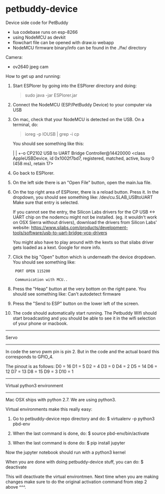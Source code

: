 # petbuddy-device

Device side code for PetBuddy
  - lua codebase runs on esp-8266
  - using NodeMCU as devkit
  - flowchart file can be opened with draw.io webapp
  - NodeMCU firmware binary/info can be found in the ./fw/ directory

Camera:
  - ov2640 jpeg cam

How to get up and running:
1. Start ESPlorer by going into the ESPlorer directory and doing:
	> sudo java -jar ESPlorer.jar

2. Connect the NodeMCU (ESP/PetBuddy Device) to your computer via USB
3. On mac, check that your NodeMCU is detected on the USB. On a
   terminal, do:
	> ioreg -p IOUSB | grep -i cp

	You should see something like this:
	
	  | | +-o CP2102 USB to UART Bridge Controller@14420000  <class AppleUSBDevice, id 0x1002f7bd7, registered, matched, active, busy 0 (458 ms), retain 17>

4. Go back to ESPlorer.

5. On the left side there is an "Open File" button, open the main.lua
   file.

6. On the top right area of ESPlorer, there is a reload
   button. Press it. In the dropdown, you should see something
   like:
   /dev/cu.SLAB_USBtoUART
   Make sure that entry is selected.

   If you cannot see the entry, the Silicon Labs drivers for the CP
   USB <-> UART chip on the nodemcu might not be installed.
   (eg. it wouldn't work on OSX Sierra without drivers),
   download the drivers from Silicon Labs' website:
   https://www.silabs.com/products/development-tools/software/usb-to-uart-bridge-vcp-drivers

   You might also have to play around with the kexts so that silabs
   driver gets loaded as a kext. Google for more info.

7. Click the big "Open" button which is underneath the device
   dropdown. You should see something like:
   		
		PORT OPEN 115200

		Communication with MCU..

8. Press the "Heap" button at the very bottom on the right pane.
   You should see something like:
   Can't autodetect firmware

9. Press the "Send to ESP" button on the lower left of the
   screen.

10. The code should automatically start running. The Petbuddy
   Wifi should start broadcasting and you should be able to
   see it in the wifi selection of your phone or macbook.


*****************************
Servo
*****************************
In code the servo pwm pin is pin 2. But in the code and the actual board this
corresponds to GPIO_4.

The pinout is as follows:
D0   = 16
D1   = 5
D2   = 4
D3   = 0
D4   = 2
D5   = 14
D6   = 12
D7   = 13
D8   = 15
D9   = 3
D10  = 1


*****************************
Virtual python3 environment
*****************************
Mac OSX ships with python 2.7. We are using python3.

Virtual environments make this really easy:
1. Go to petbuddy-device repo directory and do:
    $ virtualenv -p python3 pbd-env

2. When the last command is done, do:
    $ source pbd-env/bin/activate

3. When the last command is done do:
    $ pip install jupyter

Now the jupyter notebook should run with a python3 kernel

When you are done with doing petbuddy-device stuff, you can do:
    $ deactivate

This will deactivate the virtual environtmen. Next time when you
are making changes make sure to do the original activation command
from step 2 above ^^^.


